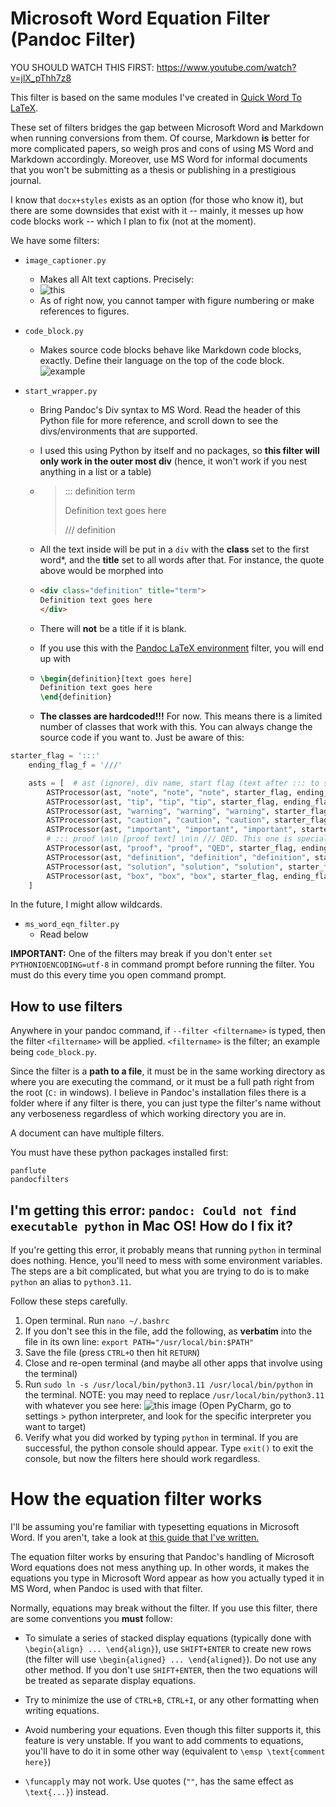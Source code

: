 # Microsoft Word Equation Filter (Pandoc Filter)

YOU SHOULD WATCH THIS FIRST: https://www.youtube.com/watch?v=jlX_pThh7z8

This filter is based on the same modules I've
created in [Quick Word To LaTeX](https://github.com/ICPRplshelp/Quick-word-to-LaTeX-4).

These set of filters bridges the gap between Microsoft Word and Markdown when running conversions from them. Of course, Markdown **is** better for more complicated papers, so weigh pros and cons of using MS Word and Markdown accordingly. Moreover, use MS Word for informal documents that you won't be submitting as a thesis or publishing in a prestigious journal.

I know that `docx+styles` exists as an option (for those who know it), but there are some downsides that exist with it -- mainly, it messes up how code blocks work -- which I plan to fix (not at the moment).

We have some filters:

- `image_captioner.py`
    - Makes all Alt text captions. Precisely:
    - ![this](https://media.discordapp.net/attachments/1036007721343926342/1060011166853771274/image.png)
    - As of right now, you cannot tamper with figure numbering or make references to figures.
- `code_block.py`
    - Makes source code blocks behave like Markdown code blocks, exactly.
      Define their language on the top of the code block.
     ![example](https://media.discordapp.net/attachments/1036007721343926342/1060011485713137804/image.png)

- `start_wrapper.py`
    - Bring Pandoc's Div syntax to MS Word. Read the header
      of this Python file for more reference, and scroll down to see
      the divs/environments that are supported.
    - I used this using Python by itself and no packages, so **this filter will only work in the outer most div** (hence, it won't work if you nest anything in a list or a table)
    - > ::: definition term
      >
      > Definition text goes here
      >
      > /// definition

    - All the text inside will be put in a `div` with the **class** set to the first word\*, and the **title** set to all words after that. For instance, the quote above would be morphed into
    - ```html
      <div class="definition" title="term"> 
      Definition text goes here 
      </div>
      ```
    - There will **not** be a title if it is blank.
    - If you use this with the [Pandoc LaTeX environment](https://github.com/chdemko/pandoc-latex-environment) filter, you will end up with
    - ```tex
      \begin{definition}[text goes here]
      Definition text goes here
      \end{definition}
      ```
    - **The classes are hardcoded!!!** For now. This means there is a limited number of classes that work with this. You can always change the source code if you want to. Just be aware of this:


```python
starter_flag = ':::'
    ending_flag_f = '///'

    asts = [  # ast (ignore), div name, start flag (text after ::: to signal env start), end flag (text after /// to signal end of env)
        ASTProcessor(ast, "note", "note", "note", starter_flag, ending_flag_f),
        ASTProcessor(ast, "tip", "tip", "tip", starter_flag, ending_flag_f),
        ASTProcessor(ast, "warning", "warning", "warning", starter_flag, ending_flag_f),
        ASTProcessor(ast, "caution", "caution", "caution", starter_flag, ending_flag_f),
        ASTProcessor(ast, "important", "important", "important", starter_flag, ending_flag_f),
        # ::: proof \n\n [proof text] \n\n /// QED. This one is special
        ASTProcessor(ast, "proof", "proof", "QED", starter_flag, ending_flag_f),
        ASTProcessor(ast, "definition", "definition", "definition", starter_flag, ending_flag_f),
        ASTProcessor(ast, "solution", "solution", "solution", starter_flag, ending_flag_f),
        ASTProcessor(ast, "box", "box", "box", starter_flag, ending_flag_f)
    ]
```

In the future, I might allow wildcards.

- `ms_word_eqn_filter.py`
    - Read below

**IMPORTANT:** One of the filters may break if you don't enter `set PYTHONIOENCODING=utf-8`
in command prompt before running the filter. You must do this every time you open command prompt.


## How to use filters

Anywhere in your pandoc command, if `--filter <filtername>` is typed, then the filter `<filtername>` will be applied. `<filtername>` is the filter; an example being `code_block.py`.

Since the filter is a **path to a file**, it must be in the same working directory as where you are executing the command, or it must be a full path right from the root (`C:` in windows). I believe in Pandoc's installation files there
is a folder where if any filter is there, you can just type
the filter's name without any verboseness regardless of which working directory you are in.

A document can have multiple filters.

You must have these python packages installed first:

```
panflute
pandocfilters
```


## I'm getting this error: `pandoc: Could not find executable python` in Mac OS! How do I fix it?

If you're getting this error, it probably means that running `python` in terminal does nothing. Hence, you'll
need to mess with some environment variables. The steps are a bit complicated, but what you are trying to do is
to make `python` an alias to `python3.11`.

Follow these steps carefully.

1. Open terminal. Run `nano ~/.bashrc`
2. If you don't see this in the file, add the following, as **verbatim** into the file in its own line: `export PATH="/usr/local/bin:$PATH"`
3. Save the file (press `CTRL+O` then hit `RETURN`)
4. Close and re-open terminal (and maybe all other apps that involve using the terminal)
5. Run `sudo ln -s /usr/local/bin/python3.11 /usr/local/bin/python` in the terminal. NOTE: you may need to replace `/usr/local/bin/python3.11` with whatever
   you see here: 
   ![this image](https://media.discordapp.net/attachments/889357303034314782/1059019405721354291/image.png) (Open PyCharm, go to settings > python interpreter, and look for the specific interpreter you want to target)
6. Verify what you did worked by typing `python` in terminal. If you are successful, the python console should appear. Type `exit()` to exit the console, but
   now the filters here should work regardless.


# How the equation filter works

I'll be assuming you're familiar with typesetting equations in Microsoft Word. If you aren't, take a look at [this guide that I've written.](https://github.com/ICPRplshelp/Quick-word-to-LaTeX-4/wiki/Microsoft-Word-Equation-Syntax)

The equation filter works by ensuring that Pandoc's handling of Microsoft
Word equations does not mess anything up. In other words, it makes
the equations you type in Microsoft Word appear as how you actually
typed it in MS Word, when Pandoc is used with that filter.

Normally, equations may break without the filter. If you use this
filter, there are some conventions you **must** follow:

- To simulate a series of stacked display equations (typically done with `\begin{align} ... \end{align}`), use `SHIFT+ENTER` to create new rows (the filter will use `\begin{aligned} ... \end{aligned}`). Do not use any other method. If you don't use `SHIFT+ENTER`, then the two equations will be treated as separate display equations.

- Try to minimize the use of `CTRL+B`, `CTRL+I`, or any other formatting when writing equations.

- Avoid numbering your equations. Even though this filter supports it, this feature is very unstable. If you want to add comments to equations, you'll have to do it in some other way (equivalent to `\emsp \text{comment here}`)

- `\funcapply` may not work. Use quotes (`""`, has the same effect as `\text{...}`) instead.
